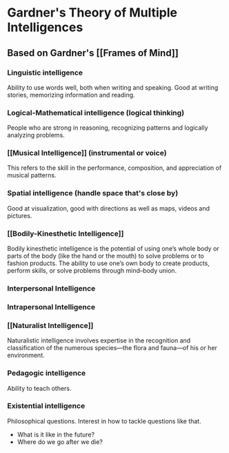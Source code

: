 # Gardner's Theory of Multiple Intelligences #

## Based on Gardner's [[Frames of Mind]]

### Linguistic intelligence
Ability to use words well, both when writing and speaking. Good at writing stories, memorizing information and reading.

### Logical-Mathematical intelligence (logical thinking)
People who are strong in reasoning, recognizing patterns and logically analyzing problems.

### [[Musical Intelligence]] (instrumental or voice)
This refers to the skill in the performance, composition, and appreciation of musical patterns.

### Spatial intelligence (handle space that's close by)
Good at visualization, good with directions as well as maps, videos and pictures.

### [[Bodily-Kinesthetic Intelligence]]
Bodily kinesthetic intelligence is the potential of using one’s whole body or parts of the body (like the hand or the mouth) to solve problems or to fashion products.
The ability to use one’s own body to create products, perform skills, or solve problems through mind–body union.

### Interpersonal Intelligence

### Intrapersonal Intelligence

### [[Naturalist Intelligence]]
Naturalistic intelligence involves expertise in the recognition and classification of the numerous species—the flora and fauna—of his or her environment.

### Pedagogic intelligence
Ability to teach others.

### Existential intelligence ###
Philosophical questions. Interest in how to tackle questions like that.
- What is it like in the future?
- Where do we go after we die?